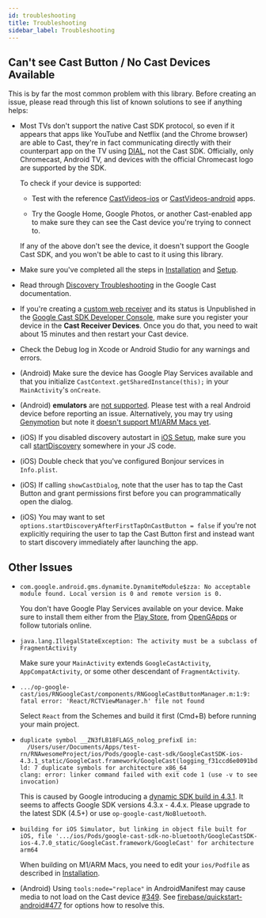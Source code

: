 ```yaml
---
id: troubleshooting
title: Troubleshooting
sidebar_label: Troubleshooting
---
```


## Can't see Cast Button / No Cast Devices Available

This is by far the most common problem with this library. Before creating an issue, please read through this list of known solutions to see if anything helps:

- Most TVs don't support the native Cast SDK protocol, so even if it appears that apps like YouTube and Netflix (and the Chrome browser) are able to Cast, they're in fact communicating directly with their counterpart app on the TV using [DIAL](https://www.howtogeek.com/215791/use-your-tv%E2%80%99s-hidden-%E2%80%9Cdial%E2%80%9D-feature-to-cast-netflix-and-youtube-without-a-chromecast/#:~:text=and%20Privacy%20Policy.-,Use%20Your%20TV's%20Hidden%20%E2%80%9CDIAL%E2%80%9D%20Feature%20to%20Cast%20Netflix,and%20YouTube%20Without%20a%20Chromecast&text=Many%20modern%20smart%20TVs%20have,computer%20%E2%80%94%20without%20getting%20a%20Chromecast), not the Cast SDK. Officially, only Chromecast, Android TV, and devices with the official Chromecast logo are supported by the SDK.

  To check if your device is supported:

  - Test with the reference [CastVideos-ios](https://github.com/googlecast/CastVideos-ios) or [CastVideos-android](https://github.com/googlecast/CastVideos-android) apps.

  - Try the Google Home, Google Photos, or another Cast-enabled app to make sure they can see the Cast device you're trying to connect to.

  If any of the above don't see the device, it doesn't support the Google Cast SDK, and you won't be able to cast to it using this library.

- Make sure you've completed all the steps in [Installation](./installation) and [Setup](./setup).

- Read through [Discovery Troubleshooting](https://developers.google.com/cast/docs/discovery) in the Google Cast documentation.

- If you're creating a [custom web receiver](https://developers.google.com/cast/docs/web_receiver) and its status is Unpublished in the [Google Cast SDK Developer Console](https://cast.google.com/publish), make sure you register your device in the **Cast Receiver Devices**. Once you do that, you need to wait about 15 minutes and then restart your Cast device.

- Check the Debug log in Xcode or Android Studio for any warnings and errors.

- (Android) Make sure the device has Google Play Services available and that you initialize `CastContext.getSharedInstance(this);` in your `MainActivity`'s `onCreate`.

- (Android) **emulators** are [not supported](https://github.com/googlecast/CastVideos-android/issues/104#issuecomment-816290407). Please test with a real Android device before reporting an issue. Alternatively, you may try using [Genymotion](https://www.genymotion.com/) but note it [doesn't support M1/ARM Macs yet](https://support.genymotion.com/hc/en-us/articles/360017897157-Does-Genymotion-Desktop-work-on-Mac-M1-).

- (iOS) If you disabled discovery autostart in [iOS Setup](./setup#ios), make sure you call [startDiscovery](../api/classes/discoverymanager#startdiscovery) somewhere in your JS code.

- (iOS) Double check that you've configured Bonjour services in `Info.plist`.

- (iOS) If calling `showCastDialog`, note that the user has to tap the Cast Button and grant permissions first before you can programmatically open the dialog.

- (iOS) You may want to set `options.startDiscoveryAfterFirstTapOnCastButton = false` if you're not explicitly requiring the user to tap the Cast Button first and instead want to start discovery immediately after launching the app.

## Other Issues

- ```
  com.google.android.gms.dynamite.DynamiteModule$zza: No acceptable module found. Local version is 0 and remote version is 0.
  ```

  You don't have Google Play Services available on your device. Make sure to install them either from the [Play Store](<(https://play.google.com/store/apps/details?id=com.google.android.gms&hl=en_US&gl=US)>), from [OpenGApps](http://opengapps.org/) or follow tutorials online.

- ```
  java.lang.IllegalStateException: The activity must be a subclass of FragmentActivity
  ```

  Make sure your `MainActivity` extends `GoogleCastActivity`, `AppCompatActivity`, or some other descendant of `FragmentActivity`.

- ```
  .../op-google-cast/ios/RNGoogleCast/components/RNGoogleCastButtonManager.m:1:9: fatal error: 'React/RCTViewManager.h' file not found
  ```

  Select `React` from the Schemes and build it first (Cmd+B) before running your main project.

- ```
  duplicate symbol __ZN3fLB18FLAGS_nolog_prefixE in:
    /Users/user/Documents/Apps/test-rn/RNAwesomeProject/ios/Pods/google-cast-sdk/GoogleCastSDK-ios-4.3.1_static/GoogleCast.framework/GoogleCast(logging_f31ccd6e0091bd60840b95581a5633bf.o)
  ld: 7 duplicate symbols for architecture x86_64
  clang: error: linker command failed with exit code 1 (use -v to see invocation)
  ```

  This is caused by Google introducing a [dynamic SDK build in 4.3.1](https://issuetracker.google.com/issues/113069508). It seems to affects Google SDK versions 4.3.x - 4.4.x. Please upgrade to the latest SDK (4.5+) or use `op-google-cast/NoBluetooth`.

- ```
  building for iOS Simulator, but linking in object file built for iOS, file '.../ios/Pods/google-cast-sdk-no-bluetooth/GoogleCastSDK-ios-4.7.0_static/GoogleCast.framework/GoogleCast' for architecture arm64
  ```

  When building on M1/ARM Macs, you need to edit your `ios/Podfile` as described in [Installation](https://op-google-cast.github.io/docs/getting-started/installation.html#ios).

- (Android) Using `tools:node="replace"` in AndroidManifest may cause media to not load on the Cast device [#349](https://github.com/op-google-cast/op-google-cast/issues/349). See [firebase/quickstart-android#477](https://github.com/firebase/quickstart-android/issues/477) for options how to resolve this.

